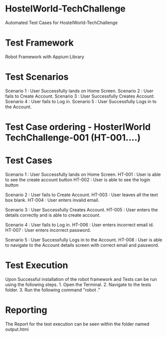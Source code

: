# HostelWorld-TechChallenge
 Automated Test Cases for HostelWorld-TechChallenge

# Test Framework
Robot Framework with Appium Library

# Test Scenarios
Scenario 1 : User Successfully lands on Home Screen.
Scenario 2 : User fails to Create Account.
Scenario 3 : User Successfully Creates Account.
Scenario 4 : User fails to Log in.
Scenario 5 : User Successfully Logs in to the Account.

# Test Case ordering - HosterlWorld TechChallenge-001 (HT-001....)

# Test Cases
Scenario 1 : User Successfully lands on Home Screen.
    HT-001 : User is able to see the create account button
    HT-002 : User is able to see the login button

Scenario 2 : User fails to Create Account.
    HT-003 : User leaves all the text box blank.
    HT-004 : User enters invalid email.

Scenario 3 : User Successfully Creates Account.
    HT-005 : User enters the details correctly and is able to create account.

Scenario 4 : User fails to Log in.
    HT-006 : User enters incorrect email id.
    HT-007 : User enters incorrect password.

Scenario 5 : User Successfully Logs in to the Account.
    HT-008 : User is able to navigate to the Account details screen with correct email and password.

# Test Execution
Upon Successful installation of the robot framework and Tests can be run using the following steps.
    1. Open the Terminal.
    2. Navigate to the tests folder.
    3. Run the following command "robot ."

# Reporting
The Report for the test execution can be seen within the folder named output.html